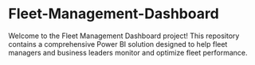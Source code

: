 # Fleet-Management-Dashboard
Welcome to the Fleet Management Dashboard project! This repository contains a comprehensive Power BI solution designed to help fleet managers and business leaders monitor and optimize fleet performance.
